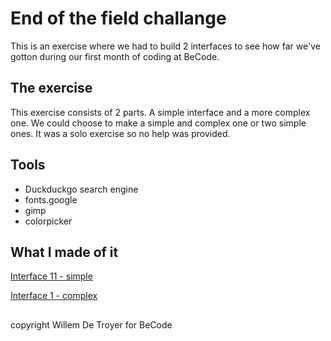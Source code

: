 # End of the field challange

This is an exercise where we had to build 2 interfaces to see how far we've gotton during our first month of coding at BeCode.

## The exercise

This exercise consists of 2 parts. A simple interface and a more complex one. We could choose to make a simple and complex one or two simple ones.
It was a solo exercise so no help was provided.

## Tools

- Duckduckgo search engine
- fonts.google
- gimp
- colorpicker

## What I made of it

[Interface 11 - simple](https://willemdt369.github.io/end-of-field-challenge/index)

[Interface 1 - complex](https://willemdt369.github.io/end-of-field-challenge/index2)

##

copyright Willem De Troyer for BeCode